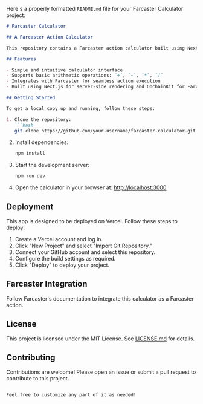 Here's a properly formatted `README.md` file for your Farcaster Calculator project:

```markdown
# Farcaster Calculator

## A Farcaster Action Calculator

This repository contains a Farcaster action calculator built using Next.js and OnchainKit. The calculator allows users to perform basic arithmetic operations like addition, subtraction, multiplication, and division.

## Features

- Simple and intuitive calculator interface
- Supports basic arithmetic operations: `+`, `-`, `*`, `/`
- Integrates with Farcaster for seamless action execution
- Built using Next.js for server-side rendering and OnchainKit for Farcaster integration

## Getting Started

To get a local copy up and running, follow these steps:

1. Clone the repository:
   ```bash
   git clone https://github.com/your-username/farcaster-calculator.git
   ```
2. Install dependencies:
   ```bash
   npm install
   ```
3. Start the development server:
   ```bash
   npm run dev
   ```
4. Open the calculator in your browser at:
   [http://localhost:3000](http://localhost:3000)

## Deployment

This app is designed to be deployed on Vercel. Follow these steps to deploy:

1. Create a Vercel account and log in.
2. Click "New Project" and select "Import Git Repository."
3. Connect your GitHub account and select this repository.
4. Configure the build settings as required.
5. Click "Deploy" to deploy your project.

## Farcaster Integration

Follow Farcaster's documentation to integrate this calculator as a Farcaster action.

## License

This project is licensed under the MIT License. See [LICENSE.md](LICENSE.md) for details.

## Contributing

Contributions are welcome! Please open an issue or submit a pull request to contribute to this project.
```

Feel free to customize any part of it as needed!
